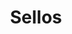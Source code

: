 ---
metaTitle: Sellos  | Repro Disseny
metaDescription: Sellos  personalizadas con calidad profesional en Cataluña.
keywords:
- 'sellos '
searchTerms:
- 'sellos '
image: /img/productos/sellos-goma.webp
galleryImages: []
alt: alt descripció de la foto
slug: sellos
category: material-publicidad
sku: 01-OFICI-0026
price: 0
brand: Reprodisseny
inStock: true
formFields: []
ratingValue: 0
reviewCount: 0
schemaType: Product
type: producto
title: 'Sellos '
description: descripción genérica de mi producto para probar
priceCurrency: EUR
schema:
  '@type': Product
  name: 'Sellos '
  description: descripción genérica de mi producto para probar
  image: https://reprodisseny.com/img/productos/sellos-goma.webp
  sku: 01-OFICI-0026
  brand:
    '@type': Organization
    name: Repro Disseny
  offers:
    '@type': Offer
    price: 0
    priceCurrency: EUR
    availability: https://schema.org/InStock
nav: 'Sellos '
faqs: []
---